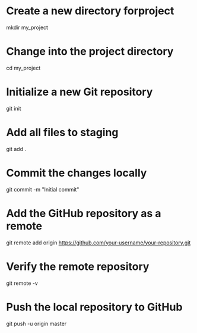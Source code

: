 <!-- Create your  Repository -->
# Create a new directory forproject
mkdir my_project

# Change into the project directory
cd my_project

# Initialize a new Git repository
git init
# Add all files to staging
git add .
# Commit the changes locally
git commit -m "Initial commit"
# Add the GitHub repository as a remote
git remote add origin https://github.com/your-username/your-repository.git

# Verify the remote repository
git remote -v
# Push the local repository to GitHub
git push -u origin master
